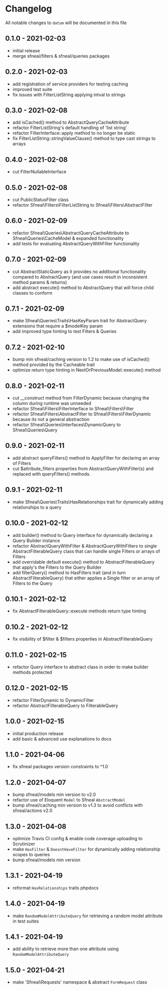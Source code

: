 # Changelog

All notable changes to `datum` will be documented in this file

## 0.1.0 - 2021-02-03
- initial release
- merge sfneal/filters & sfneal/queries packages


## 0.2.0 - 2021-02-03
- add registration of service providers for testing caching
- improved test suite
- fix issues with FilterListString applying intval to strings


## 0.3.0 - 2021-02-08
- add isCached() method to AbstractQueryCacheAttribute
- refactor FilterListString's default handling of 'list string'
- refactor FilterInterface::apply method to no longer be static
- fix FilterListString::stringValueClause() method to type cast strings to arrays


## 0.4.0 - 2021-02-08
- cut FilterNullableInterface


## 0.5.0 - 2021-02-08
- cut PublicStatusFilter class
- refactor Sfneal\Filters\FilterListString to Sfneal\Filters\AbstractFilter


## 0.6.0 - 2021-02-09
- refactor Sfneal\Queries\AbstractQueryCacheAttribute to Sfneal\Queries\CacheModel & expanded functionality
- add tests for evaluating AbstractQueryWithFilter functionality


## 0.7.0 - 2021-02-09
- cut AbstractStaticQuery as it provides no additional functionality compared to AbstractQuery (and use cases result in inconsistent method params & returns)
- add abstract execute() method to AbstractQuery that will force child classes to conform


## 0.7.1 - 2021-02-09
- make Sfneal\Queries\Traits\HasKeyParam trait for AbstractQuery extensions that require a $modelKey param
- add improved type hinting to test Filters & Queries


## 0.7.2 - 2021-02-10
- bump min sfneal/caching version to 1.2 to make use of isCached() method provided by the Cacheable trait
- optimize return type hinting in NextOrPreviousModel::execute() method


## 0.8.0 - 2021-02-11
- cut __construct method from FilterDynamic because changing the column during runtime was unneeded
- refactor Sfneal\Filters\FilterInterface to Sfneal\Filters\Filter
- refactor Sfneal\Filters\AbstractFilter to Sfneal\Filters\FilterDynamic because its not a general abstraction
- refactor Sfneal\Queries\Interfaces\DynamicQuery to Sfneal\Queries\Query


## 0.9.0 - 2021-02-11
- add abstract queryFilters() method to ApplyFilter for declaring an array of Filters 
- cut $attribute_filters properties from AbstractQueryWithFilter(s) and replaced with queryFilters() methods.


## 0.9.1 - 2021-02-11
- make Sfneal\Queries\Traits\HasRelationships trait for dynamically adding relationships to a query


## 0.10.0 - 2021-02-12
- add builder() method to Query interface for dynamically declaring a Query Builder instance
- refactor AbstractQueryWithFilter & AbstractQueryWithFilters to single AbstractFilterableQuery class that can handle single Filters or arrays of Filters
- add overridable default execute() method to AbstractFilterableQuery that apply's the Filters to the Query Builder
- add filterQuery() method to HasFilters trait (and in turn AbstractFilterableQuery) that either applies a Single filter or an array of Filters to the Query


## 0.10.1 - 2021-02-12
- fix AbstractFilterableQuery::execute methods return type hinting


## 0.10.2 - 2021-02-12
- fix visibility of $filter & $filters properties in AbstractFilterableQuery


## 0.11.0 - 2021-02-15
- refactor Query interface to abstract class in order to make builder methods protected


## 0.12.0 - 2021-02-15
- refactor FilterDynamic to DynamicFilter
- refactor AbstractFilterableQuery to FilterableQuery


## 1.0.0 - 2021-02-15
- initial production release
- add basic & advanced use explanations to docs


## 1.1.0 - 2021-04-06
- fix sfneal packages version constraints to ^1.0


## 1.2.0 - 2021-04-07
- bump sfneal/models min version to v2.0
- refactor use of Eloquent `Model` to Sfneal `AbstractModel`
- bump sfneal/caching min version to v1.3 to avoid conflicts with sfneal/actions v2.0


## 1.3.0 - 2021-04-08
- optimize Travis CI config & enable code coverage uploading to Scrutinizer
- make `HasFilter` & `DoesntHaveFilter` for dynamically adding relationship scopes to queries
- bump sfneal/models min version


## 1.3.1 - 2021-04-19
- reformat `HasRelationships` traits phpdocs


## 1.4.0 - 2021-04-19
- make `RandomModelAttributeQuery` for retrieving a random model attribute in test suites


## 1.4.1 - 2021-04-19
- add ability to retrieve more than one attribute using `RandomModelAttributeQuery`


## 1.5.0 - 2021-04-21
- make 'Sfneal\Requests' namespace & abstract `FormRequest` class
